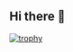 ## Hi there 👋

[![trophy](https://github-profile-trophy.vercel.app/?username=Eirikalv1&theme=onedark&row=2&column=4&margin-w=15)](https://github.com/ryo-ma/github-profile-trophy)
